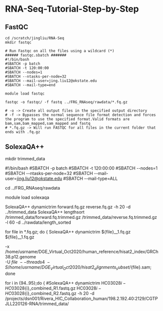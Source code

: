 # RNA-Seq-Tutorial-Step-by-Step
## FastQC
```
cd /scratch/jingliu/RNA-Seq
mkdir fastqc

# Run Fastqc on all the files using a wildcard (*)
###### fastqc.sbatch #######
#!/bin/bash
#SBATCH -p batch
#SBATCH -t 120:00:00
#SBATCH --nodes=1
#SBATCH --ntasks-per-node=32
#SBATCH --mail-user=jing.liu12@okstate.edu
#SBATCH --mail-type=end

module load fastqc

fastqc -o fastqc/ -f fastq ../FRG_RNAseq/rawdata/*.fq.gz

# -o -> Create all output files in the specified output directory
# -f -> Bypasses the normal sequence file format detection and forces the program to use the specified format.Valid formats are bam,sam,bam_mapped,sam_mapped and fastq
# *.fq.gz -> Will run FASTQC for all files in the current folder that ends with .fq.gz
```

## SolexaQA++

mkdir trimmed_data

#!/bin/bash
#SBATCH -p batch
#SBATCH -t 120:00:00
#SBATCH --nodes=1
#SBATCH --ntasks-per-node=32
#SBATCH --mail-user=jing.liu12@okstate.edu
#SBATCH --mail-type=ALL

cd ../FRG_RNAseq/rawdata

module load solexaqa

SolexaQA++ dynamictrim forward.fq.gz reverse.fq.gz -h 20 -d ../trimmed_data
SolexaQA++ lengthsort /trimmed_data/forward.fq.trimmed.gz /trimmed_data/reverse.fq.trimmed.gz \
-l 60 -d ../rawdata/length_sorted

for file in *.fq.gz; do
{
SolexaQA++ dynamictrim ${file}__1.fq.gz ${file}__1.fq.gz

-x /home/usrname/DGE_Virtual_Oct2020/human_reference/hisat2_index/GRCh38.p12.genome \
-U ${file} \
--threads 4 \
-S /home/usrname/DGE_Virtual_Oct2020/hisat2_alignments_subset/${file}.sam; done

for i in {94..95};do
{
#SolexaQA++ dynamictrim HC03028${i}-HC03028${i}_combined_R1.fastq.gz HC03028${i}-HC03028${i}_combined_R2.fastq.gz -h 20 -d /projects/dsn001/Rivera_HIC_Collaboration_human/198.2.192.40:2129/CGTPJLL220126-RNA/trimmed_data/
